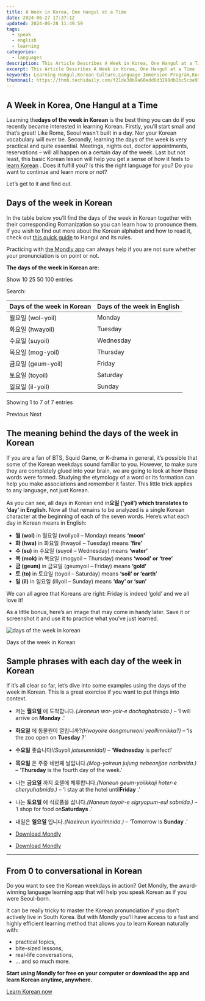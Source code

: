 ```yaml
---
title: A Week in Korea, One Hangul at a Time
date: 2024-06-27 17:37:12
updated: 2024-06-28 11:49:59
tags:
  - speak
  - english
  - learning
categories:
  - languages
description: This Article Describes A Week in Korea, One Hangul at a Time
excerpt: This Article Describes A Week in Korea, One Hangul at a Time
keywords: Learning Hangul,Korean Culture,Language Immersion Program,Korean Language Tutorial,Seoul Weekend Experience,Korean Language for Travelers,Hangul Adventure Tour
thumbnail: https://thmb.techidaily.com/f21de38b9a60edd6d3298db1bc5cbe93a61c6bb2511c6882fb283e99f7aa6165.jpg
---
```


## A Week in Korea, One Hangul at a Time

 Learning the**days of the week in Korean** is the best thing you can do if you recently became interested in learning Korean. Firstly, you’ll start small and that’s great! Like Rome, Seoul wasn’t built in a day. Nor your Korean vocabulary will ever be. Secondly, learning the days of the week is very practical and quite essential. Meetings, nights out, doctor appointments, reservations – will all happen on a certain day of the week. Last but not least, this basic Korean lesson will help you get a sense of how it feels to [learn Korean](https://app.adjust.io/5ixfg4k?campaign=blog-post-id-6234&fallback=https%3A%2F%2Fapp.mondly.com?avangate%5Fsrc=blog-post-id-6234?mother%5Flang=en%5Fus?target%5Flang=ko&redirect%5Fandroid=https%3A%2F%2Fplay.google.com%2Fstore%2Fapps%2Fdetails%3Fid%3Dcom.atistudios.mondly.languages&redirect%5Fios=https%3A%2F%2Fitunes.apple.com%2Fapp%2Fid987873536&redirect%5Fmacos=https%3A%2F%2Fapp.mondly.com?avangate%5Fsrc=blog-post-id-6234?mother%5Flang=en%5Fus?target%5Flang=ko) . Does it fulfill you? Is this the right language for you? Do you want to continue and learn more or not?

Let’s get to it and find out.

## Days of the week in Korean

 In the table below you’ll find the days of the week in Korean together with their corresponding Romanization so you can learn how to pronounce them. If you wish to find out more about the Korean alphabet and how to read it, check out [this quick guide](https://shop.mondly.com/affiliate.php?ACCOUNT=ATISTUDI&AFFILIATE=108875&PATH=https://www.mondly.com?AFFILIATE=108875) to Hangul and its rules.

 Practicing with [the Mondly app](https://app.adjust.io/5ixfg4k?campaign=blog-post-id-6234&fallback=https%3A%2F%2Fapp.mondly.com?avangate%5Fsrc=blog-post-id-6234?mother%5Flang=en%5Fus?target%5Flang=ko&redirect%5Fandroid=https%3A%2F%2Fplay.google.com%2Fstore%2Fapps%2Fdetails%3Fid%3Dcom.atistudios.mondly.languages&redirect%5Fios=https%3A%2F%2Fitunes.apple.com%2Fapp%2Fid987873536&redirect%5Fmacos=https%3A%2F%2Fapp.mondly.com?avangate%5Fsrc=blog-post-id-6234?mother%5Flang=en%5Fus?target%5Flang=ko) can always help if you are not sure whether your pronunciation is on point or not.

**The days of the week in Korean are:**

 Show 10 25 50 100  entries

 Search:

| Days of the week in Korean | Days of the week in English |
| -------------------------- | --------------------------- |
| 월요일 (wol-yoil)             | Monday                      |
| 화요일 (hwayoil)              | Tuesday                     |
| 수요일 (suyoil)               | Wednesday                   |
| 목요일 (mog-yoil)             | Thursday                    |
| 금요일 (geum-yoil)            | Friday                      |
| 토요일 (toyoil)               | Saturday                    |
| 일요일 (il-yoil)              | Sunday                      |

 Showing 1 to 7 of 7 entries

 Previous  Next

## The meaning behind the days of the week in Korean

 If you are a fan of BTS, Squid Game, or K-drama in general, it’s possible that some of the Korean weekdays sound familiar to you. However, to make sure they are completely glued into your brain, we are going to look at how these words were formed. Studying the etymology of a word or its formation can help you make associations and remember it faster. This little trick applies to any language, not just Korean.

 As you can see, all days in Korean end in**요일 (’yoil’) which translates to ‘day’ in English.** Now all that remains to be analyzed is a single Korean character at the beginning of each of the seven words. Here’s what each day in Korean means in English:

* **월 (wol)** in 월요일 (wollyoil – Monday) means **‘moon’**
* **화 (hwa)** in 화요일 (hwayoil – Tuesday) means **‘fire’**
* **수 (su)** in 수요일 (suyoil – Wednesday) means **‘water’**
* **목 (mok)** in 목요일 (mogyoil – Thursday) means **‘wood’ or ‘tree’**
* **금 (geum)** in 금요일 (geumyoil – Friday) means **‘gold’**
* **토 (to)** in 토요일 (toyoil – Saturday) means **‘soil’ or ‘earth’**
* **일 (il)** in 일요일 (illyoil – Sunday) means **‘day’ or ‘sun’**

 We can all agree that Koreans are right: Friday is indeed ‘gold’ and we all love it!

 As a little bonus, here’s an image that may come in handy later. Save it or screenshot it and use it to practice what you’ve just learned.

![days of the week in korean](https://edge.mondly.com/blog/wp-content/uploads/2021/10/days-of-the-week-in-korean.png "The Days Of The Week In Korean 2")

 Days of the week in Korean

## Sample phrases with each day of the week in Korean

 If it’s all clear so far, let’s dive into some examples using the days of the week in Korean. This is a great exercise if you want to put things into context.

* 저는 **월요일** 에 도착합니다._(Jeoneun wor-yoir-e dochaghabnida.)_ – ‘I will arrive on **Monday** .’
* **화요일** 에 동물원이 열립니까?_(Hwayoire dongmurwoni yeollimnikka?)_ – ‘Is the zoo open on **Tuesday** ?’
* **수요일** 좋습니다!_(Suyoil jotseumnida!)_ – ‘**Wednesday** is perfect!’
* **목요일** 은 주중 네번째 날입니다._(Mog-yoireun jujung nebeonjjae naribnida.)_ – ‘**Thursday** is the fourth day of the week.’
* 나는 **금요일** 까지 호텔에 체류합니다._(Naneun geum-yoilkkaji hoter-e cheryuhabnida.)_ – ‘I stay at the hotel until**Friday** .’
* 나는 **토요일** 에 식료품을 삽니다._(Naneun toyoir-e sigryopum-eul sabnida.)_ – ‘I shop for food on**Saturdays** .’
* 내일은 **일요일** 입니다._(Naeireun iryoirimnida.)_ – ‘Tomorrow is **Sunday** .’

* [Download Mondly](https://www.facebook.com/sharer/sharer.php?u=https%3A%2F%2Fwww.mondly.com%2Fblog%2Fdays-of-the-week-in-korean%2F&t=The+Days+of+the+Week+in+Korean "Share on Facebook")
* [Download Mondly](https://shop.mondly.com/affiliate.php?ACCOUNT=ATISTUDI&AFFILIATE=108875&PATH=https://www.mondly.com?AFFILIATE=108875)

---

## From 0 to conversational in Korean

 Do you want to see the Korean weekdays in action? Get Mondly, the award-winning language learning app that will help you speak Korean as if you were Seoul-born.

 It can be really tricky to master the Korean pronunciation if you don’t actively live in South Korea. But with Mondly you’ll have access to a fast and highly efficient learning method that allows you to learn Korean naturally with:

* practical topics,
* bite-sized lessons,
* real-life conversations,
* … and so much more.

 **Start using Mondly for free on your computer or download the app and learn Korean anytime, anywhere.**

[Learn Korean now](https://adjt.mondly.com/5ixfg4k?campaign=blog-post-id-6234&fallback=https%3A%2F%2Fapp.mondly.com%3Futm%5Fmedium%3Dblog%5Fblog-post-id-6234%26utm%5Fsource%3Dblog-post-id-6234&redirect%5Fmacos=https%3A%2F%2Fapp.mondly.com%3Futm%5Fmedium%3Dblog%5Fblog-post-id-6234%26utm%5Fsource%3Dblog-post-id-6234&redirect%5Fandroid=https%3A%2F%2Fplay.google.com%2Fstore%2Fapps%2Fdetails%3Fid%3Dcom.atistudios.mondly.languages%3Futm%5Fmedium%3Dblog%5Fblog-post-id-6234%26utm%5Fsource%3Dblog-post-id-6234&redirect%5Fios=https%3A%2F%2Fapps.apple.com%2Fapp%2Fapple-store%2Fid987873536%3Fpt%3D78954800%26ct%3Dblog-post-id-6234%26mt%3D8 "Learn Korean now")

<ins class="adsbygoogle"
     style="display:block"
     data-ad-format="autorelaxed"
     data-ad-client="ca-pub-7571918770474297"
     data-ad-slot="1223367746"></ins>



<ins class="adsbygoogle"
     style="display:block"
     data-ad-client="ca-pub-7571918770474297"
     data-ad-slot="8358498916"
     data-ad-format="auto"
     data-full-width-responsive="true"></ins>
